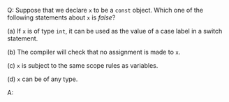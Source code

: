 Q: Suppose that we declare `x` to be a `const` object. Which one of the
following statements about `x` is <em>false</em>?

(a) If `x` is of type `int`, it can be used as the value of a case label in a
switch statement.

(b) The compiler will check that no assignment is made to `x`.

(c) `x` is subject to the same scope rules as variables.

(d) `x` can be of any type.

A:
